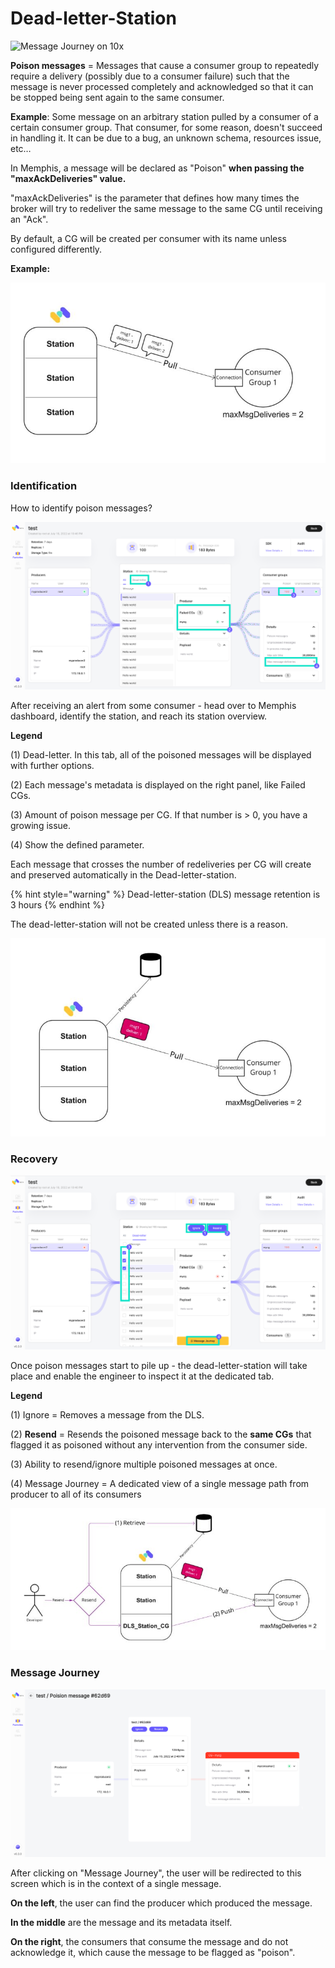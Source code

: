 # Dead-letter-Station

![Message Journey on 10x](<../../.gitbook/assets/Message Journey.gif>)

**Poison messages** = Messages that cause a consumer group to repeatedly require a delivery (possibly due to a consumer failure) such that the message is never processed completely and acknowledged so that it can be stopped being sent again to the same consumer.

**Example**: Some message on an arbitrary station pulled by a consumer of a certain consumer group. That consumer, for some reason, doesn't succeed in handling it. It can be due to a bug, an unknown schema, resources issue, etc…



In Memphis, a message will be declared as "Poison" **when passing the "maxAckDeliveries" value.**

"maxAckDeliveries" is the parameter that defines how many times the broker will try to redeliver the same message to the same CG until receiving an "Ack".

By default, a CG will be created per consumer with its name unless configured differently.

**Example:**&#x20;

![](<../../.gitbook/assets/image (3).png>)

### Identification

How to identify poison messages?

![Station overview](../../.gitbook/assets/identification.jpg)

After receiving an alert from some consumer - head over to Memphis dashboard, identify the station, and reach its station overview.

**Legend**

(1) Dead-letter. In this tab, all of the poisoned messages will be displayed with further options.

(2) Each message's metadata is displayed on the right panel, like Failed CGs.

(3) Amount of poison message per CG. If that number is > 0, you have a growing issue.

(4) Show the defined parameter.



Each message that crosses the number of redeliveries per CG will create and preserved automatically in the Dead-letter-station.

{% hint style="warning" %}
Dead-letter-station (DLS) message retention is 3 hours
{% endhint %}

The dead-letter-station will not be created unless there is a reason.

![](<../../.gitbook/assets/image (4).png>)

### Recovery

![](../../.gitbook/assets/2.jpg)

Once poison messages start to pile up - the dead-letter-station will take place and enable the engineer to inspect it at the dedicated tab.

**Legend**

(1) Ignore = Removes a message from the DLS.

(2) **Resend** = Resends the poisoned message back to the **same CGs** that flagged it as poisoned without any intervention from the consumer side.

(3) Ability to resend/ignore multiple poisoned messages at once.

(4) Message Journey = A dedicated view of a single message path from producer to all of its consumers

![Resend Mechanism](<../../.gitbook/assets/image (1).png>)

###

### Message Journey

![Message Journey](../../.gitbook/assets/3.jpg)

After clicking on "Message Journey", the user will be redirected to this screen which is in the context of a single message.

**On the left**, the user can find the producer which produced the message.

**In the middle** are the message and its metadata itself.

**On the right**, the consumers that consume the message and do not acknowledge it, which cause the message to be flagged as "poison".
